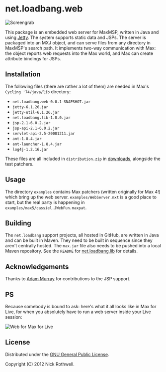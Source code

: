 # net.loadbang.web

![Screengrab][grab]

This package is an embedded web server for MaxMSP, written in Java and
using [Jetty][jetty]. The system supports static data and JSPs. The
server is packaged into an MXJ object, and can serve files from any
directory in MaxMSP's search path. It implements two-way communication
with Max: the object reports web requests into the Max world, and Max
can create attribute bindings for JSPs.

## Installation

The following files (there are rather a lot of them) are needed in Max's
`Cycling '74/java/lib` directory:

- `net.loadbang.web-0.0.1-SNAPSHOT.jar`
- `jetty-6.1.26.jar`
- `jetty-util-6.1.26.jar`
- `net.loadbang.lib-1.8.0.jar`
- `jsp-2.1-6.0.2.jar`
- `jsp-api-2.1-6.0.2.jar`
- `servlet-api-2.5-20081211.jar`
- `ant-1.8.4.jar`
- `ant-launcher-1.8.4.jar`
- `log4j-1.2.16.jar`

These files are all included in `distribution.zip` in
[downloads][downloads], alongside the test patchers.

## Usage

The directory `examples` contains Max patchers (written originally for
Max 4!) which bring up the web server. `examples/WebServer.mxt` is a
good place to start, but the real party is happening in
`examples/max5/cassiel.JWebFun.maxpat`.

## Building

The `net.loadbang` support projects, all hosted in GitHub, are written
in Java and can be built in Maven. They need to be built in sequence
since they aren't centrally hosted. The `max.jar` file also needs to be
pushed into a local Maven repository. See the `README` for
[net.loadbang.lib][loadbang-lib] for details.

## Acknowledgements

Thanks to [Adam Murray][adam] for contributions to the JSP support.

## PS

Because somebody is bound to ask: here's what it all looks like in Max
for Live, for when you absolutely have to run a web server inside your
Live session:

![Web for Max for Live][m4l]

## License

Distributed under the [GNU General Public License][gpl].

Copyright (C) 2012 Nick Rothwell.

[grab]: https://github.com/downloads/cassiel/net.loadbang.web/grab.png
[jetty]: http://jetty.codehaus.org/jetty/
[loadbang-lib]: https://github.com/cassiel/net.loadbang.lib
[downloads]: https://github.com/cassiel/net.loadbang.web/downloads
[adam]: http://compusition.com/web/about
[m4l]: https://github.com/downloads/cassiel/net.loadbang.web/jweb-m4lx.png
[gpl]: http://www.gnu.org/copyleft/gpl.html
